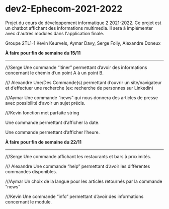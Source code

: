 # dev2-Ephecom-2021-2022
Projet du cours de développement informatique 2 2021-2022. Ce projet est un chatbot affichant des informations multimedia. Il sera à implémenter avec d'autres modules dans l'application finale.

Groupe 2TL1-1
Kevin Keurvels, Aymar Davy, Serge Folly, Alexandre Doneux



<b>À faire pour fin de semaine du 15/11</b><br><hr>
///Serge
Une commande “itiner” permettant d’avoir des informations concernant le chemin d’un point A à un point B. 

/// Alexandre
Une/Des Commande(s) permettant d’ouvrir un site/navigateur et d’effectuer une recherche (ex: recherche de personnes sur Linkedin)

///Aymar
Une commande “news” qui nous donnera des articles de presse avec possibilité d’avoir un sujet précis.

///Kevin
fonction met parfaite string

Une commande permettant d’afficher la date. 

Une commande permettant d’afficher l’heure. 

<b>À faire pour fin de semaine du 22/11</b><br><hr>
///Serge 
Une commande affichant les restaurants et bars à proximités. 

/// Alexandre
Une commande “help” permettant d’avoir les différentes commandes disponibles. 

///Aymar
Un choix de la langue pour les articles retournés par la commande “news”

///Kevin
Une commande “info” permettant d’avoir des informations concernant le module. 
